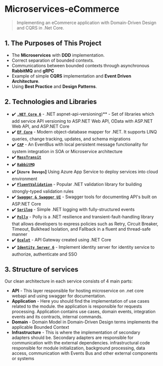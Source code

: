 # Microservices-eCommerce
> Implementing an eCommerce application with Domain-Driven Design and CQRS in .Net Core.

## 1. The Purposes of This Project
- The **Microservices** with **DDD** implementation.
- Correct separation of bounded contexts.
- Communications between bounded contexts through asynchronous **RabbitMQ** and **gRPC**
- Example of simple **CQRS** implementation and **Event Driven Architecture**.
- Using **Best Practice** and **Design Patterns**.

## 2. Technologies and Libraries
- ✔️ **[`.NET Core 6`](https://dotnet.microsoft.com/download)** - .NET aspnet-api-versioning)** - Set of libraries which add service API versioning to ASP.NET Web API, OData with ASP.NET Web API, and ASP.NET Core
- ✔️ **[`EF Core`](https://github.com/dotnet/efcore)** - Modern object-database mapper for .NET. It supports LINQ queries, change tracking, updates, and schema migrations
- ✔️ **[`CAP`](https://github.com/dotnetcore/CAP)** - An EventBus with local persistent message functionality for system integration in SOA or Microservice architecture
- ✔️ **[`MassTransit`](https://masstransit.io/)** 
- ✔️ **[`RabbitMQ`](https://masstransit.io/)** 
- ✔️ **[`Azure Devops`]** Using Azure App Service to deploy services into cloud environment
- ✔️ **[`FluentValidation`](https://github.com/FluentValidation/FluentValidation)** - Popular .NET validation library for building strongly-typed validation rules
- ✔️ **[`Swagger & Swagger UI`](https://github.com/domaindrivendev/Swashbuckle.AspNetCore)** - Swagger tools for documenting API's built on ASP.NET Core
- ✔️ **[`Serilog`](https://github.com/serilog/serilog)** - Simple .NET logging with fully-structured events
- ✔️ **[`Polly`](https://github.com/App-vNext/Polly)** - Polly is a .NET resilience and transient-fault-handling library that allows developers to express policies such as Retry, Circuit Breaker, Timeout, Bulkhead Isolation, and Fallback in a fluent and thread-safe manner
- ✔️ **[`Ocelot`](https://github.com/ThreeMammals/Ocelot)** - API Gateway created using .NET Core
- ✔️ **[`Identity Server 6`](https://duendesoftware.com/products/identityserver)** - Implement identity server for identity service to authorize, authenticate and SSO


## 3. Structure of services
Our clean architecture in each service consists of 4 main parts:
- **API** - This layer responsible for hosting microservice on .net core webapi and using swagger for documentation.
- **Application** - Here you should find the implementation of use cases related to the module. the application is responsible for requests processing. Application contains use cases, domain events, integration events and its contracts, internal commands.
- **Domain** - Domain Model in Domain-Driven Design terms implements the applicable Bounded Context
- **Infrastructure** - This is where the implementation of secondary adapters should be. Secondary adapters are responsible for communication with the external dependencies.
infrastructural code responsible for module initialization, background processing, data access, communication with Events Bus and other external components or systems
